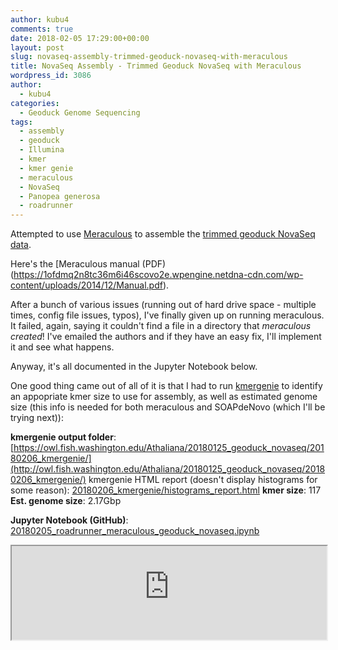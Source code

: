 ```yaml
---
author: kubu4
comments: true
date: 2018-02-05 17:29:00+00:00
layout: post
slug: novaseq-assembly-trimmed-geoduck-novaseq-with-meraculous
title: NovaSeq Assembly - Trimmed Geoduck NovaSeq with Meraculous
wordpress_id: 3086
author:
  - kubu4
categories:
  - Geoduck Genome Sequencing
tags:
  - assembly
  - geoduck
  - Illumina
  - kmer
  - kmer genie
  - meraculous
  - NovaSeq
  - Panopea generosa
  - roadrunner
---
```


Attempted to use [Meraculous](https://jgi.doe.gov/data-and-tools/meraculous/) to assemble the [trimmed geoduck NovaSeq data](https://robertslab.github.io/sams-notebook/2018-01-25-adapter-trimming-and-fastqc-illumina-geoduck-novaseq-data.html).

Here's the [Meraculous manual (PDF)(https://1ofdmq2n8tc36m6i46scovo2e.wpengine.netdna-cdn.com/wp-content/uploads/2014/12/Manual.pdf).

After a bunch of various issues (running out of hard drive space - multiple times, config file issues, typos), I've finally given up on running meraculous. It failed, again, saying it couldn't find a file in a directory that _meraculous created_! I've emailed the authors and if they have an easy fix, I'll implement it and see what happens.

Anyway, it's all documented in the Jupyter Notebook below.

One good thing came out of all of it is that I had to run [kmergenie]() to identify an appopriate kmer size to use for assembly, as well as estimated genome size (this info is needed for both meraculous and SOAPdeNovo (which I'll be trying next)):

**kmergenie output folder**: [https://owl.fish.washington.edu/Athaliana/20180125_geoduck_novaseq/20180206_kmergenie/](http://owl.fish.washington.edu/Athaliana/20180125_geoduck_novaseq/20180206_kmergenie/)
kmergenie HTML report (doesn't display histograms for some reason): [20180206_kmergenie/histograms_report.html](https://owl.fish.washington.edu/Athaliana/20180125_geoduck_novaseq/20180206_kmergenie/histograms_report.html)
**kmer size**: 117
**Est. genome size**: 2.17Gbp

**Jupyter Notebook (GitHub)**: [20180205_roadrunner_meraculous_geoduck_novaseq.ipynb](https://github.com/sr320/LabDocs/blob/master/jupyter_nbs/sam/20180205_roadrunner_meraculous_geoduck_novaseq.ipynb)

<iframe src="https://render.githubusercontent.com/view/ipynb?commit=4776dd87980bb1e99159dff31429a5a9deac9f48&enc;_url=68747470733a2f2f7261772e67697468756275736572636f6e74656e742e636f6d2f73723332302f4c6162446f63732f343737366464383739383062623165393931353964666633313432396135613964656163396634382f6a7570797465725f6e62732f73616d2f32303138303230355f726f616472756e6e65725f6d65726163756c6f75735f67656f6475636b5f6e6f76617365712e6970796e62&nwo;=sr320%2FLabDocs&path;=jupyter_nbs%2Fsam%2F20180205_roadrunner_meraculous_geoduck_novaseq.ipynb&repository;_id=13746500&repository;_type=Repository#87ce7773-2332-4116-897c-83334e49961b" width="100%" same_height_as="window" scrolling="yes"></iframe>
